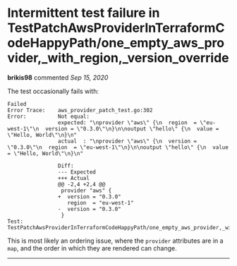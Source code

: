 # Intermittent test failure in TestPatchAwsProviderInTerraformCodeHappyPath/one_empty_aws_provider,_with_region,_version_override

**brikis98** commented *Sep 15, 2020*

The test occasionally fails with:

```
Failed
Error Trace:	aws_provider_patch_test.go:302
Error:      	Not equal: 
            	expected: "\nprovider \"aws\" {\n  region  = \"eu-west-1\"\n  version = \"0.3.0\"\n}\n\noutput \"hello\" {\n  value = \"Hello, World\"\n}\n"
            	actual  : "\nprovider \"aws\" {\n  version = \"0.3.0\"\n  region  = \"eu-west-1\"\n}\n\noutput \"hello\" {\n  value = \"Hello, World\"\n}\n"
            	
            	Diff:
            	--- Expected
            	+++ Actual
            	@@ -2,4 +2,4 @@
            	 provider "aws" {
            	+  version = "0.3.0"
            	   region  = "eu-west-1"
            	-  version = "0.3.0"
            	 }
Test:       	TestPatchAwsProviderInTerraformCodeHappyPath/one_empty_aws_provider,_with_region,_version_override
```

This is most likely  an ordering issue, where the `provider` attributes are in a `map`, and the order in which they are rendered can change.
<br />
***


